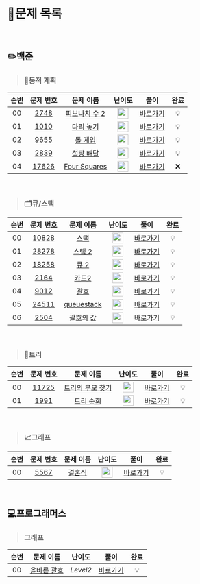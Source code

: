 <br>

# 📖문제 목록

<br>

## ✏️백준

 >### 💭동적 계획
| 순번 | 문제 번호 | 문제 이름 | 난이도 | 풀이 | 완료 |
| :-----: | :-----: | :-----: | :-----: | :-----: | :-----: |
| 00 | [2748](http://www.acmicpc.net/problem/2748) | [피보나치 수 2](http://www.acmicpc.net/problem/2748) | <img height="25px" width="25px" src="https://static.solved.ac/tier_small/5.svg"/> | [바로가기](https://github.com/jjjuni/CodingTest_py/tree/main/Baekjoon/Bronze/Dynamic_Programming/2748) | 💡 |
| 01 | [1010](http://www.acmicpc.net/problem/1010) | [다리 놓기](http://www.acmicpc.net/problem/1010) | <img height="25px" width="25px" src="https://static.solved.ac/tier_small/6.svg"/> | [바로가기](https://github.com/jjjuni/CodingTest_py/tree/main/Baekjoon/silver/Dynamic_Programming/1010) | 💡 |
| 02 | [9655](http://www.acmicpc.net/problem/9655) | [돌 게임](http://www.acmicpc.net/problem/9655) | <img height="25px" width="25px" src="https://static.solved.ac/tier_small/6.svg"/> | [바로가기](https://github.com/jjjuni/CodingTest_py/tree/main/Baekjoon/silver/Dynamic_Programming/9655) | 💡 |
| 03 | [2839](http://www.acmicpc.net/problem/2839) | [설탕 배달](http://www.acmicpc.net/problem/2839) | <img height="25px" width="25px" src="https://static.solved.ac/tier_small/7.svg"/> | [바로가기](https://github.com/jjjuni/CodingTest_py/tree/main/Baekjoon/silver/Dynamic_Programming/2839) | 💡 |
| 04 | [17626](http://www.acmicpc.net/problem/17626) | [Four Squares](http://www.acmicpc.net/problem/17626) | <img height="25px" width="25px" src="https://static.solved.ac/tier_small/8.svg"/> | [바로가기](https://github.com/jjjuni/CodingTest_py/tree/main/Baekjoon/silver/Dynamic_Programming/17626) | ❌ |
>
<br>

>### 🗂️큐/스택
| 순번 | 문제 번호 | 문제 이름 | 난이도 | 풀이 | 완료 |
| :-----: | :-----: | :-----: | :-----: | :-----: | :-----: |
| 00 | [10828](http://www.acmicpc.net/problem/10828) | [스택](http://www.acmicpc.net/problem/10828) | <img height="25px" width="25px" src="https://static.solved.ac/tier_small/7.svg"/> | [바로가기](https://github.com/jjjuni/CodingTest_py/tree/main/Baekjoon/silver/Queue%2CStack/10828) | 💡 |
| 01 | [28278](http://www.acmicpc.net/problem/28278) | [스택 2](http://www.acmicpc.net/problem/28278) | <img height="25px" width="25px" src="https://static.solved.ac/tier_small/7.svg"/> | [바로가기](https://github.com/jjjuni/CodingTest_py/tree/main/Baekjoon/silver/Queue%2CStack/28278) | 💡 |
| 02 | [18258](http://www.acmicpc.net/problem/18258) | [큐 2](http://www.acmicpc.net/problem/18258) | <img height="25px" width="25px" src="https://static.solved.ac/tier_small/7.svg"/> | [바로가기](https://github.com/jjjuni/CodingTest_py/tree/main/Baekjoon/silver/Queue%2CStack/18258) | 💡 |
| 03 | [2164](http://www.acmicpc.net/problem/2164) | [카드2](http://www.acmicpc.net/problem/2164) | <img height="25px" width="25px" src="https://static.solved.ac/tier_small/7.svg"/> | [바로가기](https://github.com/jjjuni/CodingTest_py/tree/main/Baekjoon/silver/Queue%2CStack/2164) | 💡 |
| 04 | [9012](http://www.acmicpc.net/problem/9012) | [괄호](http://www.acmicpc.net/problem/9012) | <img height="25px" width="25px" src="https://static.solved.ac/tier_small/7.svg"/> | [바로가기](https://github.com/jjjuni/CodingTest_py/tree/main/Baekjoon/silver/Queue%2CStack/9012) | 💡 |
| 05 | [24511](http://www.acmicpc.net/problem/24511) | [queuestack](http://www.acmicpc.net/problem/24511) | <img height="25px" width="25px" src="https://static.solved.ac/tier_small/8.svg"/> | [바로가기](https://github.com/jjjuni/CodingTest_py/tree/main/Baekjoon/silver/Queue%2CStack/24511) | 💡 |
| 06 | [2504](http://www.acmicpc.net/problem/2504) | [괄호의 값](http://www.acmicpc.net/problem/2504) | <img height="25px" width="25px" src="https://static.solved.ac/tier_small/11.svg"/> | [바로가기](https://github.com/jjjuni/CodingTest_py/tree/main/Baekjoon/gold/Queue%2CStack/2504) | 💡 |

<br>

>### 🌲트리
| 순번 | 문제 번호 | 문제 이름 | 난이도 | 풀이 | 완료 |
| :-----: | :-----: | :-----: | :-----: | :-----: | :-----: |
| 00 | [11725](http://www.acmicpc.net/problem/11725) | [트리의 부모 찾기](http://www.acmicpc.net/problem/11725) | <img height="25px" width="25px" src="https://static.solved.ac/tier_small/9.svg"/> | [바로가기](https://github.com/jjjuni/CodingTest_py/tree/main/Baekjoon/silver/Tree/11725) | 💡 |
| 01 | [1991](http://www.acmicpc.net/problem/1991) | [트리 순회](http://www.acmicpc.net/problem/1991) | <img height="25px" width="25px" src="https://static.solved.ac/tier_small/10.svg"/> | [바로가기](https://github.com/jjjuni/CodingTest_py/tree/main/Baekjoon/silver/Tree/1991) | 💡 |


<br>

>### 📈그래프
| 순번 | 문제 번호 | 문제 이름 | 난이도 | 풀이 | 완료 |
| :-----: | :-----: | :-----: | :-----: | :-----: | :-----: |
| 00 | [5567](http://www.acmicpc.net/problem/5567) | [결혼식](http://www.acmicpc.net/problem/5567) | <img height="25px" width="25px" src="https://static.solved.ac/tier_small/9.svg"/> | [바로가기](https://github.com/jjjuni/CodingTest_py/tree/main/Baekjoon/silver/Graph/5567) | 💡 |



<br>

## 💻프로그래머스

>### 그래프
| 순번 | 문제 이름 | 난이도 | 풀이 | 완료 |
| :-----: | :-----: | :-----: | :-----: | :-----: |
| 00 | [올바른 괄호](https://school.programmers.co.kr/learn/courses/30/lessons/12909?language=python3#) | *Level2* | [바로가기](https://github.com/jjjuni/CodingTest_py/tree/main/Progammers/Queue%2CStack) | 💡 |

<br>
